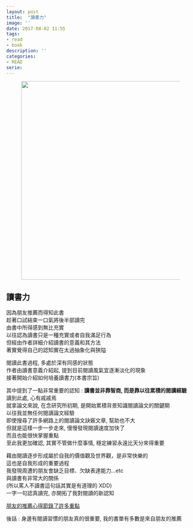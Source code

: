 ```yaml
---
layout: post
title:  "讀書力"
image: ''
date: 2017-08-02 11:55
tags:
- read
- book
description: ''
categories:
- READ
serie: 
---
```


<figure class="foto-legenda">
	<img src="{{ "/assets/img/maruIMG/0801.jpg"}}" width="480" height="530" alt="">
</figure>

## **讀書力**<br />

因為朋友推薦而得知此書<br />
趁著口試結束一口氣將後半部讀完<br />
由書中所得感到無比充實<br />
以往認為讀書只是一種充實或者自我滿足行為<br />
但經由作者詳細介紹讀書的意義和其方法<br />
著實覺得自己的認知實在太過抽象化與狹隘<br />

閱讀此書過程, 多處於深有同感的狀態<br />
作者由讀書意義介紹起, 提到目前閱讀風氣宜逐漸淡化的現象<br />
接著開始介紹如何培養讀書力(本書宗旨)<br />

其中提到了一點非常重要的認知 : **讀書並非靠智商, 而是靠以往累積的閱讀經驗**<br />
讀到此處, 心有戚戚焉<br />
就拿論文來說, 在念研究所初期, 是開始累積背景知識閱讀論文的關鍵期<br />
以往我並無任何閱讀論文經驗<br />
即使搜尋了許多網路上的閱讀論文訣竅文章, 幫助也不大<br />
但就是這樣一步一步走來, 慢慢發現閱讀速度加快了<br />
而且也能很快掌握重點<br />
至此我更加確認, 其實不管做什麼事情, 穩定練習永遠比天分來得重要<br />

藉由閱讀逐步形成屬於自我的價值觀及世界觀，是非常快樂的<br />
這也是自我形成的重要過程<br />
我發現周遭的朋友會缺乏目標、欠缺表達能力...etc<br />
與讀書有非常大的關係<br />
(所以罵人不讀書這句話其實是有道理的 XDD)<br />
一字一句認真讀完, 亦開拓了我對閱讀的新認知<br />

[朋友的推薦心得節錄了許多重點](http://teddy-chen-tw.blogspot.tw/2016/03/blog-post_29.html)

後話 : 身邊有閱讀習慣的朋友真的很重要, 我的書單有多數是來自朋友的推薦<br />



































